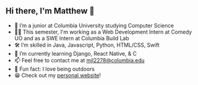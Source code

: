 ## Hi there, I'm Matthew 👋
- 🦁 I’m a junior at Columbia University studying Computer Science
- 👨‍💻 This semester, I'm working as a Web Development Intern at Comedy UO and as a SWE Intern at Columbia Build Lab
- 🛠 I’m skilled in Java, Javascript, Python, HTML/CSS, Swift
- 🌱 I’m currently learning Django, React Native, & C
- 📫 Feel free to contact me at [mjl2278@columbia.edu](mailto:mjl2278@columbia.edu)
- 🌲 Fun fact: I love being outdoors
- 😁 Check out my [personal website](https://bit.ly/MatthewLabasan)!

<!--
**MatthewLabasan/MatthewLabasan** is a ✨ _special_ ✨ repository because its `README.md` (this file) appears on your GitHub profile.

Here are some ideas to get you started:

- 🔭 I’m currently working on ...
- 🌱 I’m currently learning ...
- 👯 I’m looking to collaborate on ...
- 🤔 I’m looking for help with ...
- 💬 Ask me about ...
- 📫 How to reach me: ...
- 😄 Pronouns: ...
- ⚡ Fun fact: ...
-->
